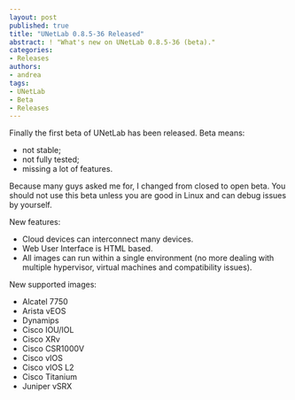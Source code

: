 ```yaml
---
layout: post
published: true
title: "UNetLab 0.8.5-36 Released"
abstract: ! "What's new on UNetLab 0.8.5-36 (beta)."
categories:
- Releases
authors:
- andrea
tags:
- UNetLab
- Beta
- Releases
---
```


Finally the first beta of UNetLab has been released. Beta means:

* not stable;
* not fully tested;
* missing a lot of features.

Because many guys asked me for, I changed from closed to open beta. You should not use this beta unless you are good in Linux and can debug issues by yourself.

New features:

* Cloud devices can interconnect many devices.
* Web User Interface is HTML based.
* All images can run within a single environment (no more dealing with multiple hypervisor, virtual machines and compatibility issues).

New supported images:

* Alcatel 7750
* Arista vEOS
* Dynamips
* Cisco IOU/IOL
* Cisco XRv
* Cisco CSR1000V
* Cisco vIOS
* Cisco vIOS L2
* Cisco Titanium
* Juniper vSRX
